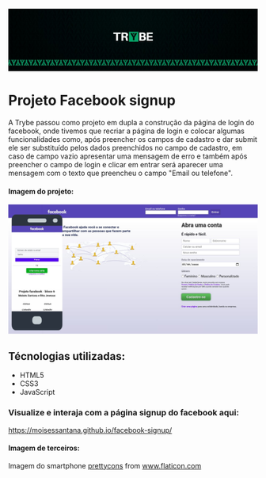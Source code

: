![Banner da Trybe](./trybe-banner.jpeg)
# Projeto Facebook signup

A Trybe passou como projeto em dupla a construção da página de login do facebook, onde tivemos que recriar a página de login e colocar algumas funcionalidades como, após preencher os campos de cadastro e dar submit ele ser substituído pelos dados preenchidos no campo de cadastro, em caso de campo vazio apresentar uma mensagem de erro e também após preencher o campo de login e clicar em entrar será aparecer uma mensagem com o texto que preencheu o campo "Email ou telefone".

#### Imagem do projeto:

![Imagem do projeto](./exemplo-facebook-signup.jpg)

## Técnologias utilizadas:

* HTML5
* CSS3
* JavaScript

### Visualize e interaja com a página signup do facebook aqui:

https://moisessantana.github.io/facebook-signup/

#### Imagem de terceiros:

Imagem do smartphone <a href="https://www.flaticon.com/free-icon/smartphone_977258" title="prettycons">prettycons</a> from <a href="https://www.flaticon.com/" title="Flaticon"> www.flaticon.com</a>
